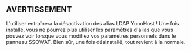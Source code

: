 ## AVERTISSEMENT

L'utiliser entraînera la désactivation des alias LDAP YunoHost ! Une fois installé, vous ne pourrez plus utiliser les paramètres d'alias que vous pouvez voir lorsque vous modifiez vos paramètres personnels dans le panneau SSOWAT.
Bien sûr, une fois désinstallé, tout revient à la normale.